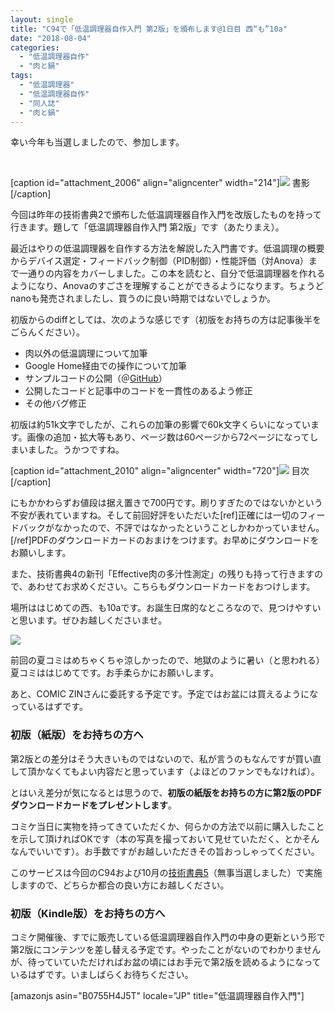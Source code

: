 ```yaml
---
layout: single
title: "C94で「低温調理器自作入門 第2版」を頒布します@1日目 西“も”10a"
date: "2018-08-04"
categories: 
  - "低温調理器自作"
  - "肉と鍋"
tags: 
  - "低温調理器"
  - "低温調理器自作"
  - "同人誌"
  - "肉と鍋"
---
```


幸い今年も当選しましたので、参加します。

 

\[caption id="attachment\_2006" align="aligncenter" width="214"\]![](https://blog.naotaco.com/assets/images/posts/2018/08/cover-214x300.jpg) 書影\[/caption\]

今回は昨年の技術書典2で頒布した低温調理器自作入門を改版したものを持って行きます。題して「低温調理器自作入門 第2版」です（あたりまえ）。

最近はやりの低温調理器を自作する方法を解説した入門書です。低温調理の概要からデバイス選定・フィードバック制御（PID制御）・性能評価（対Anova）まで一通りの内容をカバーしました。この本を読むと、自分で低温調理器を作れるようになり、Anovaのすごさを理解することができるようになります。ちょうどnanoも発売されましたし、買うのに良い時期ではないでしょうか。

初版からのdiffとしては、次のような感じです（初版をお持ちの方は記事後半をごらんください）。

- 肉以外の低温調理について加筆
- Google Home経由での操作について加筆
- サンプルコードの公開（＠[GitHub](https://github.com/naotaco/cooker-daemon)）
- 公開したコードと記事中のコードを一貫性のあるよう修正
- その他バグ修正

初版は約51k文字でしたが、これらの加筆の影響で60k文字くらいになっています。画像の追加・拡大等もあり、ページ数は60ページから72ページになってしまいました。うかつですね。

\[caption id="attachment\_2010" align="aligncenter" width="720"\]![](https://blog.naotaco.com/assets/images/posts/2018/08/toc_all-720x416.png) 目次\[/caption\]

にもかかわらずお値段は据え置きで700円です。刷りすぎたのではないかという不安が表れていますね。そして前回好評をいただいた\[ref\]正確には一切のフィードバックがなかったので、不評ではなかったということしかわかっていません。\[/ref\]PDFのダウンロードカードのおまけをつけます。お早めにダウンロードをお願いします。

また、技術書典4の新刊「Effective肉の多汁性測定」の残りも持って行きますので、あわせてお求めください。こちらもダウンロードカードをおつけします。

場所ははじめての西、も10aです。お誕生日席的なところなので、見つけやすいと思います。ぜひお越しくださいませ。

[![](https://blog.naotaco.com/assets/images/posts/2018/08/map-604x600.png)](https://blog.naotaco.com/assets/images/posts/2018/08/map.png)

前回の夏コミはめちゃくちゃ涼しかったので、地獄のように暑い（と思われる）夏コミははじめてです。お手柔らかにお願いします。

あと、COMIC ZINさんに委託する予定です。予定ではお盆には買えるようになっているはずです。

### 初版（紙版）をお持ちの方へ

第2版との差分はそう大きいものではないので、私が言うのもなんですが買い直して頂かなくてもよい内容だと思っています（よほどのファンでもなければ）。

とはいえ差分が気になるとは思うので、**初版の紙版をお持ちの方に第2版のPDFダウンロードカードをプレゼントします**。

コミケ当日に実物を持ってきていただくか、何らかの方法で以前に購入したことを示して頂ければOKです（本の写真を撮っておいて見せていただく、とかそんなんでいいです）。お手数ですがお越しいただきその旨おっしゃってください。

このサービスは今回のC94および10月の[技術書典5](https://techbookfest.org/event/tbf05)（無事当選しました）で実施しますので、どちらか都合の良い方にお越しください。

### 初版（Kindle版）をお持ちの方へ

コミケ開催後、すでに販売している低温調理器自作入門の中身の更新という形で第2版にコンテンツを差し替える予定です。やったことがないのでわかりませんが、待っていていただければお盆の頃にはお手元で第2版を読めるようになっているはずです。いましばらくお待ちください。

\[amazonjs asin="B0755H4J5T" locale="JP" title="低温調理器自作入門"\]
